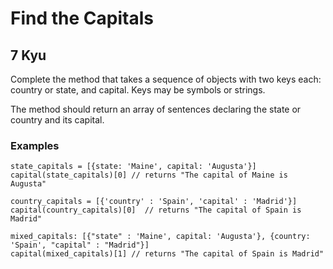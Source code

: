 # Find the Capitals
## 7 Kyu

Complete the method that takes a sequence of objects with two keys each: country or state, and capital. Keys may be symbols or strings.

The method should return an array of sentences declaring the state or country and its capital.

### Examples
```
state_capitals = [{state: 'Maine', capital: 'Augusta'}]
capital(state_capitals)[0] // returns "The capital of Maine is Augusta"

country_capitals = [{'country' : 'Spain', 'capital' : 'Madrid'}]
capital(country_capitals)[0]  // returns "The capital of Spain is Madrid"

mixed_capitals: [{"state" : 'Maine', capital: 'Augusta'}, {country: 'Spain', "capital" : "Madrid"}]
capital(mixed_capitals)[1] // returns "The capital of Spain is Madrid"
```
